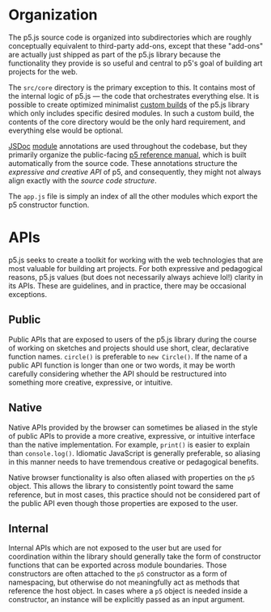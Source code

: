 # Organization

The p5.js source code is organized into subdirectories which are roughly conceptually equivalent to third-party add-ons, except that these "add-ons" are actually just shipped as part of the p5.js library because the functionality they provide is so useful and central to p5's goal of building art projects for the web.

The `src/core` directory is the primary exception to this. It contains most of the internal logic of p5.js — the code that orchestrates everything else. It is possible to create optimized minimalist [custom builds](/contributor_docs/custom_p5_build.md) of the p5.js library which only includes specific desired modules. In such a custom build, the contents of the core directory would be the only hard requirement, and everything else would be optional.

[JSDoc](https://jsdoc.app/) [module](https://jsdoc.app/tags-module.html) annotations are used throughout the codebase, but they primarily organize the public-facing [p5 reference manual](https://p5js.org/reference/), which is built automatically from the source code. These annotations structure the *expressive and creative API* of p5, and consequently, they might not always align exactly with the *source code structure*.

The `app.js` file is simply an index of all the other modules which export the p5 constructor function.

# APIs

p5.js seeks to create a toolkit for working with the web technologies that are most valuable for building art projects. For both expressive and pedagogical reasons, p5.js values (but does not necessarily always achieve lol!) clarity in its APIs. These are guidelines, and in practice, there may be occasional exceptions.

## Public

Public APIs that are exposed to users of the p5.js library during the course of working on sketches and projects should use short, clear, declarative function names. `circle()` is preferable to `new Circle()`. If the name of a public API function is longer than one or two words, it may be worth carefully considering whether the API should be restructured into something more creative, expressive, or intuitive.

## Native

Native APIs provided by the browser can sometimes be aliased in the style of public APIs to provide a more creative, expressive, or intuitive interface than the native implementation. For example, `print()` is easier to explain than `console.log()`. Idiomatic JavaScript is generally preferable, so aliasing in this manner needs to have tremendous creative or pedagogical benefits.

Native browser functionality is also often aliased with properties on the `p5` object. This allows the library to consistently point toward the same reference, but in most cases, this practice should not be considered part of the public API even though those properties are exposed to the user.

## Internal

Internal APIs which are not exposed to the user but are used for coordination within the library should generally take the form of constructor functions that can be exported across module boundaries. Those constructors are often attached to the `p5` constructor as a form of namespacing, but otherwise do not meaningfully act as methods that reference the host object. In cases where a `p5` object is needed inside a constructor, an instance will be explicitly passed as an input argument.